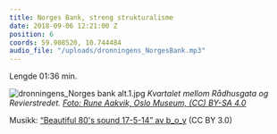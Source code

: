 ```yaml
---
title: Norges Bank, streng strukturalisme
date: 2018-09-06 12:21:00 Z
position: 6
coords: 59.908520, 10.744484
audio_file: "/uploads/dronningens_NorgesBank.mp3"
---
```


Lengde 01:36 min.


![dronningens_Norges bank alt.1.jpg](/uploads/dronningens_Norges%20bank%20alt.1.jpg)
*Kvartalet mellom Rådhusgata og Revierstredet. [Foto: Rune Aakvik, Oslo Museum, (CC) BY-SA 4.0](https://digitaltmuseum.no/021017515172/norges-bank)*

Musikk: [“Beautiful 80's sound 17-5-14” av b_o_y](https://soundcloud.com/b_o_y/beautiful-80s-sound-17-5-14) (CC BY 3.0)